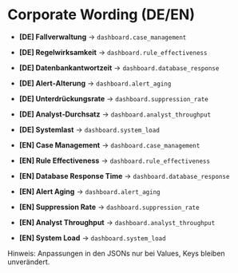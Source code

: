 # Corporate Wording (DE/EN)

- **[DE] Fallverwaltung** → `dashboard.case_management`
- **[DE] Regelwirksamkeit** → `dashboard.rule_effectiveness`
- **[DE] Datenbankantwortzeit** → `dashboard.database_response`
- **[DE] Alert‑Alterung** → `dashboard.alert_aging`
- **[DE] Unterdrückungsrate** → `dashboard.suppression_rate`
- **[DE] Analyst‑Durchsatz** → `dashboard.analyst_throughput`
- **[DE] Systemlast** → `dashboard.system_load`

- **[EN] Case Management** → `dashboard.case_management`
- **[EN] Rule Effectiveness** → `dashboard.rule_effectiveness`
- **[EN] Database Response Time** → `dashboard.database_response`
- **[EN] Alert Aging** → `dashboard.alert_aging`
- **[EN] Suppression Rate** → `dashboard.suppression_rate`
- **[EN] Analyst Throughput** → `dashboard.analyst_throughput`
- **[EN] System Load** → `dashboard.system_load`

Hinweis: Anpassungen in den JSONs nur bei Values, Keys bleiben unverändert. 
